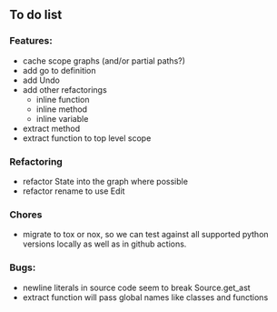 ## To do list

### Features:

* cache scope graphs (and/or partial paths?)
* add go to definition
* add Undo
* add other refactorings
  * inline function
  * inline method
  * inline variable
* extract method
* extract function to top level scope

### Refactoring

* refactor State into the graph where possible
* refactor rename to use Edit

### Chores

* migrate to tox or nox, so we can test against all supported python
  versions locally as well as in github actions.

### Bugs:

* newline literals in source code seem to break Source.get_ast
* extract function will pass global names like classes and functions

